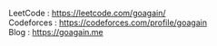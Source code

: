 LeetCode : https://leetcode.com/goagain/  </br>
Codeforces : https://codeforces.com/profile/goagain </br>
Blog : https://goagain.me </br>
